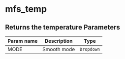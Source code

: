 mfs_temp
==========

Returns the temperature
Parameters
----------

| Param name | Description | Type     |
 ------------|-------------|----------
| MODE | Smooth mode |`Dropdown`|

